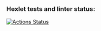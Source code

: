 ### Hexlet tests and linter status:
[![Actions Status](https://github.com/VictorGotsenko/java-project-71/actions/workflows/hexlet-check.yml/badge.svg)](https://github.com/VictorGotsenko/java-project-71/actions)